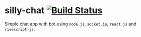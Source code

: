 # silly-chat [![Build Status](https://travis-ci.org/ravikiranvs/silly-chat.svg?branch=master)](https://travis-ci.org/ravikiranvs/silly-chat)

Simple chat app with bot using `node.js`, `socket.io`, `react.js` and `rivescript-js`.
